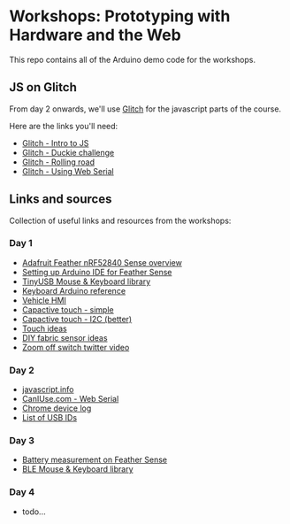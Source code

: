 # Workshops: Prototyping with Hardware and the Web

This repo contains all of the Arduino demo code for the workshops.

## JS on Glitch

From day 2 onwards, we'll use [Glitch](https://glitch.com) for the javascript parts of the course.

Here are the links you'll need:

+ [Glitch - Intro to JS](https://glitch.com/edit/#!/workshop-js-intro)
+ [Glitch - Duckie challenge](https://glitch.com/edit/#!/duckie-challenge)
+ [Glitch - Rolling road](https://glitch.com/edit/#!/driving-reel-switcher)
+ [Glitch - Using Web Serial](https://glitch.com/edit/#!/using-web-serial)

## Links and sources

Collection of useful links and resources from the workshops:

### Day 1

+ [Adafruit Feather nRF52840 Sense overview](https://learn.adafruit.com/adafruit-feather-sense)
+ [Setting up Arduino IDE for Feather Sense](https://learn.adafruit.com/adafruit-feather-sense/arduino-support-setup)
+ [TinyUSB Mouse & Keyboard library](https://github.com/cyborg5/TinyUSB_Mouse_and_Keyboard)
+ [Keyboard Arduino reference](https://reference.arduino.cc/reference/en/language/functions/usb/keyboard/)
+ [Vehicle HMI](https://www.hmi.gallery/)
+ [Capactive touch - simple](https://learn.adafruit.com/adafruit-capacitive-touch-sensor-breakouts/overview)
+ [Capactive touch - I2C (better)](https://learn.adafruit.com/adafruit-cap1188-breakout/overview)
+ [Touch ideas](https://cdn-shop.adafruit.com/datasheets/HandcraftingSensors.pdf)
+ [DIY fabric sensor ideas](https://www.kobakant.at/DIY/)
+ [Zoom off switch twitter video](https://twitter.com/lanewinfield/status/1339257875034566656)

### Day 2

+ [javascript.info](https://javascript.info/)
+ [CanIUse.com - Web Serial](https://caniuse.com/web-serial)
+ [Chrome device log](chrome://device-log/?refresh=2)
+ [List of USB IDs](http://www.linux-usb.org/usb.ids)

### Day 3

+ [Battery measurement on Feather Sense](https://learn.adafruit.com/adafruit-feather-sense/power-management)
+ [BLE Mouse & Keyboard library](https://github.com/cyborg5/BLE52_Mouse_and_Keyboard)

### Day 4

+ todo...